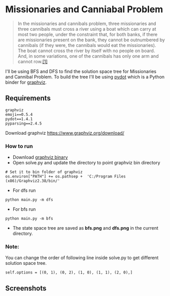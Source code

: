 # Missionaries and Canniabal Problem 

> In the missionaries and cannibals problem, three missionaries and three cannibals must cross a river using a boat which can carry at most two people, under the constraint that, for both banks, if there are missionaries present on the bank, they cannot be outnumbered by cannibals (if they were, the cannibals would eat the missionaries). The boat cannot cross the river by itself with no people on board. And, in some variations, one of the cannibals has only one arm and cannot row.[[1]](https://en.wikipedia.org/wiki/Missionaries_and_cannibals_problem#cite_note-PressmanSingmaster-1)

I'll be using BFS and DFS to find the solution space tree for Missionaries and Cannibal Problem. To build the tree I'll be using [pydot](https://github.com/pydot/pydot) which is a Python binder for [graphviz](https://www.graphviz.org/download/).

## Requirements
```
graphviz
emoji==0.5.4
pydot==1.4.1
pyparsing==2.4.5
```

Download graphviz https://www.graphviz.org/download/

### How to run

 - Download [graphviz binary](https://www.graphviz.org/download/) 
 - Open solve.py and  update  the directory to point graphviz bin directory
```
# Set it to bin folder of graphviz
os.environ["PATH"] += os.pathsep +  'C:/Program Files (x86)/Graphviz2.38/bin/'
``` 
 - For dfs run
```
python main.py -m dfs
  ``` 
  
 - For bfs run
 ```
python main.py -m bfs
  ``` 
 - The state space tree are saved as **bfs.png** and **dfs.png** in the current directory.

### Note:
You can change the order of following line inside solve.py to get different solution space tree. 
```
self.options = [(0, 1), (0, 2), (1, 0), (1, 1), (2, 0),]
```

## Screenshots
